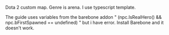 Dota 2 custom map. Genre is arena. I use typescript template. 


The guide uses variables from the barebone addon " (npc.IsRealHero() && npc.bFirstSpawned == undefined) " but i have error. Install Barebone and it doesn't work.
